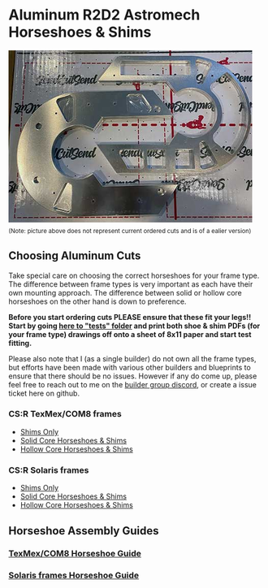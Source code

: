 # Aluminum R2D2 Astromech Horseshoes &amp; Shims

<img src="/resources/images/intro.jpg" width="480" />
<sub>(Note: picture above does not represent current ordered cuts and is of a ealier version)</sub>

## Choosing Aluminum Cuts

Take special care on choosing the correct horseshoes for your frame type. The difference between frame types is very important as each have their own mounting approach. The difference between solid or hollow core horseshoes on the other hand is down to preference.

**Before you start ordering cuts PLEASE ensure that these fit your legs!! Start by going [here to "tests" folder](https://github.com/drolsen/r2d2-horseshoes-shims/tree/master/tests) and print both shoe & shim PDFs (for your frame type) drawings off onto a sheet of 8x11 paper and start test fitting.**

Please also note that I (as a single builder) do not own all the frame types, but efforts have been made with various other builders and blueprints to ensure that there should be no issues. However if any do come up, please feel free to reach out to me on the [builder group discord](https://discord.gg/Z76xvegwMa), or create a issue ticket here on github. 

### CS:R TexMex/COM8 frames
- [Shims Only](https://cart.sendcutsend.com/hqgtz1vyk6st)
- [Solid Core Horseshoes & Shims](https://cart.sendcutsend.com/lu9tagkpk3gc)
- [Hollow Core Horseshoes & Shims](https://cart.sendcutsend.com/s1y3wkek8ggz)

### CS:R Solaris frames
- [Shims Only](https://cart.sendcutsend.com/06gqfsxkvarc)
- [Solid Core Horseshoes & Shims](https://cart.sendcutsend.com/nofifqr6yzxm)
- [Hollow Core Horseshoes & Shims](https://cart.sendcutsend.com/xk94gsrzztin)


## Horseshoe Assembly Guides

### [TexMex/COM8 Horseshoe Guide](https://github.com/drolsen/r2d2-horseshoes-shims/wiki/Solaris-Horseshoe-Assembling)

### [Solaris frames Horseshoe Guide](https://github.com/drolsen/r2d2-horseshoes-shims/wiki/TexMex-COM8-Assembling)
